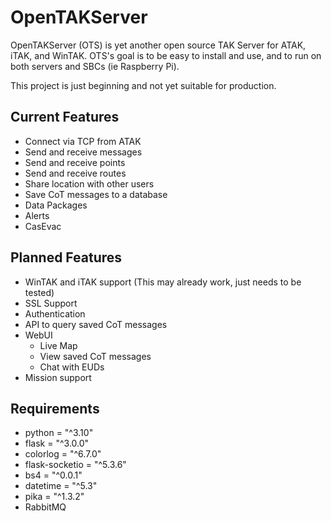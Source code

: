 # OpenTAKServer

OpenTAKServer (OTS) is yet another open source TAK Server for ATAK, iTAK, and WinTAK. OTS's goal is to be easy to install and use, and to run on both servers and SBCs (ie Raspberry Pi).

This project is just beginning and not yet suitable for production.

## Current Features
- Connect via TCP from ATAK
- Send and receive messages
- Send and receive points
- Send and receive routes
- Share location with other users
- Save CoT messages to a database
- Data Packages
- Alerts
- CasEvac

## Planned Features
- WinTAK and iTAK support (This may already work, just needs to be tested)
- SSL Support
- Authentication
- API to query saved CoT messages
- WebUI
  - Live Map
  - View saved CoT messages
  - Chat with EUDs
- Mission support

## Requirements
- python = "^3.10"
- flask = "^3.0.0"
- colorlog = "^6.7.0"
- flask-socketio = "^5.3.6"
- bs4 = "^0.0.1"
- datetime = "^5.3"
- pika = "^1.3.2"
- RabbitMQ